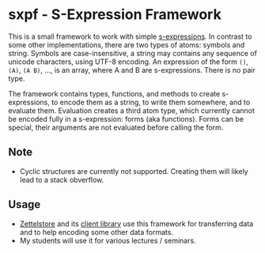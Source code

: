 # sxpf - S-Expression Framework

This is a small framework to work with simple
[s-expressions](https://en.wikipedia.org/wiki/S-expression). In contrast to
some other implementations, there are two types of atoms: symbols and string.
Symbols are case-insensitive, a string may contains any sequence of unicode
characters, using UTF-8 encoding. An expression of the form `()`, `(A)`, `(A
B)`, ..., is an array, where A and B are s-expressions. There is no pair type.

The framework contains types, functions, and methods to create s-expressions,
to encode them as a string, to write them somewhere, and to evaluate them.
Evaluation creates a third atom type, which currently cannot be encoded fully
in a s-expression: forms (aka functions). Forms can be special, their
arguments are not evaluated before calling the form.

## Note

* Cyclic structures are currently not supported. Creating them will likely
  lead to a stack obverflow.

## Usage

* [Zettelstore](https://zettelstore.de) and its [client
  library](https://zettelstore.de/client/) use this framework for transferring
  data and to help encoding some other data formats.
* My students will use it for various lectures / seminars.
